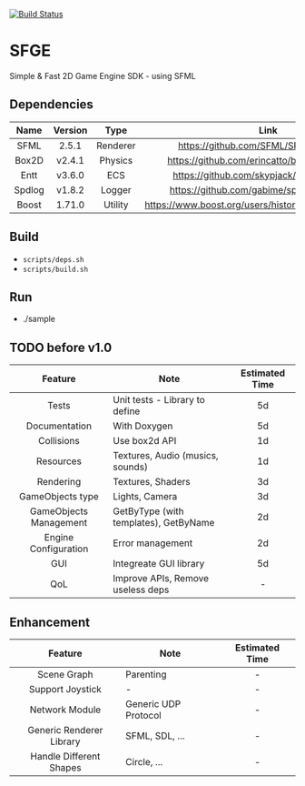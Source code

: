 [![Build Status](https://travis-ci.com/stephgalibert/sfge.svg?token=4xRtKLGfqqmAj18wsve3&branch=main)](https://travis-ci.com/stephgalibert/sfge)

# SFGE

Simple & Fast 2D Game Engine SDK - using SFML

## Dependencies

| Name   | Version | Type    | Link |
| :----: | :----: | :------: | :-----------------------------------------------------: |
| SFML   | 2.5.1  | Renderer | https://github.com/SFML/SFML/tree/2.5.1                 |
| Box2D  | v2.4.1 | Physics  | https://github.com/erincatto/box2d/tree/v2.4.1          |
| Entt   | v3.6.0 | ECS      | https://github.com/skypjack/entt/tree/v3.6.0            |
| Spdlog | v1.8.2 | Logger   | https://github.com/gabime/spdlog/tree/v1.8.2            |
| Boost  | 1.71.0 | Utility  | https://www.boost.org/users/history/version_1_71_0.html |
 
## Build

* `scripts/deps.sh`
* `scripts/build.sh`

## Run

* ./sample

## TODO before v1.0

| Feature | Note | Estimated Time |
| :-----: | ----- | :------------: |
| Tests   | Unit tests - Library to define | 5d
| Documentation | With Doxygen | 5d 
| Collisions | Use box2d API | 1d
| Resources | Textures, Audio (musics, sounds) | 1d
| Rendering | Textures, Shaders | 3d
| GameObjects type | Lights, Camera | 3d
| GameObjects Management | GetByType (with templates), GetByName | 2d
| Engine Configuration | Error management | 2d
| GUI | Integreate GUI library | 5d
| QoL | Improve APIs, Remove useless deps | -

  
## Enhancement

| Feature | Note | Estimated Time |
| :-----: | ----- | :------------: |
| Scene Graph | Parenting | - |
| Support Joystick | - | - |
| Network Module | Generic UDP Protocol | - |
| Generic Renderer Library | SFML, SDL, ... | - |
| Handle Different Shapes | Circle, ... | - |
